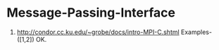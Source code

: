 # Message-Passing-Interface

1. http://condor.cc.ku.edu/~grobe/docs/intro-MPI-C.shtml    Examples-([1,2]) OK.